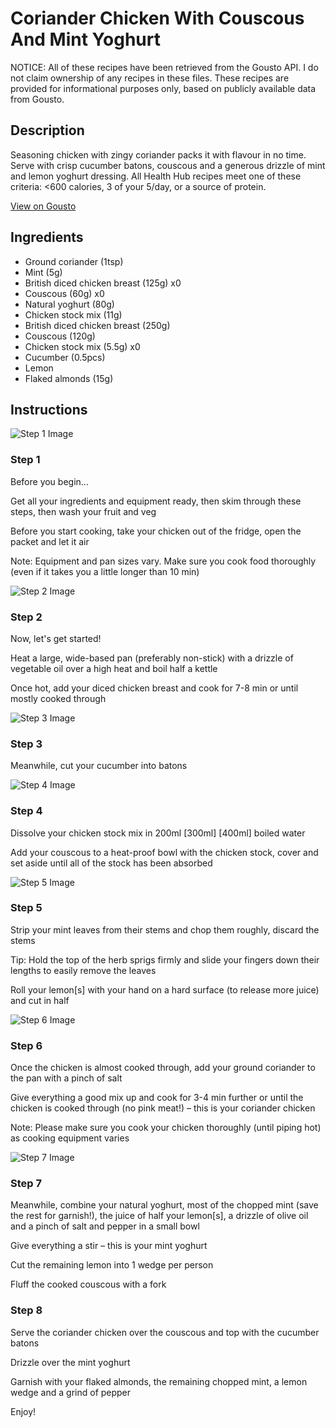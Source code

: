 # Coriander Chicken With Couscous And Mint Yoghurt

NOTICE: All of these recipes have been retrieved from the Gousto API. I do not claim ownership of any recipes in these files. These recipes are provided for informational purposes only, based on publicly available data from Gousto.

## Description

Seasoning chicken with zingy coriander packs it with flavour in no time. Serve with crisp cucumber batons, couscous and a generous drizzle of mint and lemon yoghurt dressing. All Health Hub recipes meet one of these criteria: <600 calories, 3 of your 5/day, or a source of protein.

[View on Gousto](https://www.gousto.co.uk/recipes/cookbook/10-min-coriander-chicken-couscous-yoghurt)

## Ingredients

- Ground coriander (1tsp)
- Mint (5g)
- British diced chicken breast (125g) x0
- Couscous (60g) x0
- Natural yoghurt (80g)
- Chicken stock mix (11g)
- British diced chicken breast (250g)
- Couscous (120g)
- Chicken stock mix (5.5g) x0
- Cucumber (0.5pcs)
- Lemon
- Flaked almonds (15g)

## Instructions

![Step 1 Image](https://production-media.gousto.co.uk/cms/recipe-step-image/Admin-10mm-Step-1-1612884066096-x200.jpg)

### Step 1

Before you begin...

Get all your ingredients and equipment ready, then skim through these steps, then wash your fruit and veg

Before you start cooking, take your chicken out of the fridge, open the packet and let it air

Note: Equipment and pan sizes vary. Make sure you cook food thoroughly (even if it takes you a little longer than 10 min)

![Step 2 Image](https://production-media.gousto.co.uk/cms/recipe-step-image/Step-2-1581516192868-x200.jpg)

### Step 2

Now, let's get started!

Heat a large, wide-based pan (preferably non-stick) with a drizzle of vegetable oil over a high heat and boil half a kettle

Once hot, add your diced chicken breast and cook for 7-8 min or until mostly cooked through

![Step 3 Image](https://production-media.gousto.co.uk/cms/recipe-step-image/Step-3-1581516199227-x200.jpg)

### Step 3

Meanwhile, cut your cucumber into batons

![Step 4 Image](https://production-media.gousto.co.uk/cms/recipe-step-image/Step-4-1581516204992-x200.jpg)

### Step 4

Dissolve your chicken stock mix in 200ml <span class="text-purple">[300ml] </span><span class="text-danger">[400ml]</span> boiled water

Add your couscous to a heat-proof bowl with the chicken stock, cover and set aside until all of the stock has been absorbed

![Step 5 Image](https://production-media.gousto.co.uk/cms/recipe-step-image/Step-5-1581516211336-x200.jpg)

### Step 5

Strip your mint leaves from their stems and chop them roughly, discard the stems

Tip: Hold the top of the herb sprigs firmly and slide your fingers down their lengths to easily remove the leaves

Roll your lemon[s] with your hand on a hard surface (to release more juice) and cut in half

![Step 6 Image](https://production-media.gousto.co.uk/cms/recipe-step-image/Step-6-1581516215620-x200.jpg)

### Step 6

Once the chicken is almost cooked through, add your ground coriander to the pan with a pinch of salt

Give everything a good mix up and cook for 3-4 min further or until the chicken is cooked through (no pink meat!) – this is your coriander chicken

Note: Please make sure you cook your chicken thoroughly (until piping hot) as cooking equipment varies

![Step 7 Image](https://production-media.gousto.co.uk/cms/recipe-step-image/Step-7-1625829590742-x200.jpg)

### Step 7

Meanwhile, combine your natural yoghurt, most of the chopped mint (save the rest for garnish!), the juice of half your lemon[s], a drizzle of olive oil and a pinch of salt and pepper in a small bowl

Give everything a stir – this is your mint yoghurt

Cut the remaining lemon into 1 wedge per person

Fluff the cooked couscous with a fork

### Step 8

Serve the coriander chicken over the couscous and top with the cucumber batons

Drizzle over the mint yoghurt

Garnish with your flaked almonds, the remaining chopped mint, a lemon wedge and a grind of pepper

Enjoy!

